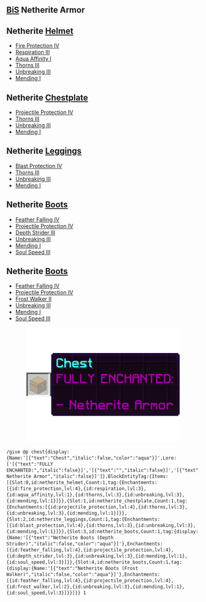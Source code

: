 ## [BiS](https://en.wikipedia.org/wiki/BIS#Science_and_technology) Netherite Armor

## Netherite [Helmet](https://minecraft.gamepedia.com/Helmet)  
* [Fire Protection IV](https://minecraft.gamepedia.com/Fire_Protection)  
* [Respiration III](https://minecraft.gamepedia.com/Respiration)  
* [Aqua Affinity I](https://minecraft.gamepedia.com/Aqua_Affinity)  
* [Thorns III](https://minecraft.gamepedia.com/Thorns)  
* [Unbreaking III](https://minecraft.gamepedia.com/Unbreaking)  
* [Mending I](https://minecraft.gamepedia.com/Mending)

## Netherite [Chestplate](https://minecraft.gamepedia.com/Chestplate)  
* [Projectile Protection IV](https://minecraft.gamepedia.com/Projectile_Protection)  
* [Thorns III](https://minecraft.gamepedia.com/Thorns)  
* [Unbreaking III](https://minecraft.gamepedia.com/Unbreaking)  
* [Mending I](https://minecraft.gamepedia.com/Mending)  

## Netherite [Leggings](https://minecraft.gamepedia.com/Leggings)  
* [Blast Protection IV](https://minecraft.gamepedia.com/Blast_Protection)  
* [Thorns III](https://minecraft.gamepedia.com/Thorns)  
* [Unbreaking III](https://minecraft.gamepedia.com/Unbreaking)  
* [Mending I](https://minecraft.gamepedia.com/Mending)

## Netherite [Boots](https://minecraft.gamepedia.com/Boots)  
* [Feather Falling IV](https://minecraft.gamepedia.com/Feather_Falling)  
* [Projectile Protection IV](https://minecraft.gamepedia.com/Projectile_Protection)  
* [Depth Strider III](https://minecraft.gamepedia.com/Depth_Strider)  
* [Unbreaking III](https://minecraft.gamepedia.com/Unbreaking)  
* [Mending I](https://minecraft.gamepedia.com/Mending)  
* [Soul Speed III](https://minecraft.gamepedia.com/Soul_Speed)

## Netherite [Boots](https://minecraft.gamepedia.com/Boots)  
* [Feather Falling IV](https://minecraft.gamepedia.com/Feather_Falling)  
* [Projectile Protection IV](https://minecraft.gamepedia.com/Projectile_Protection)  
* [Frost Walker II](https://minecraft.gamepedia.com/Frost_Walker)  
* [Unbreaking III](https://minecraft.gamepedia.com/Unbreaking)  
* [Mending I](https://minecraft.gamepedia.com/Mending)  
* [Soul Speed III](https://minecraft.gamepedia.com/Soul_Speed)  


<p align="center">
  <img src="../img/bis-netherite-armor.gif" height="300"/>
  </p>


```
/give @p chest{display:{Name:'[{"text":"Chest","italic":false,"color":"aqua"}]',Lore:['[{"text":"FULLY ENCHANTED:","italic":false}]','[{"text":"","italic":false}]','[{"text":"- Netherite Armor","italic":false}]']},BlockEntityTag:{Items:[{Slot:0,id:netherite_helmet,Count:1,tag:{Enchantments:[{id:fire_protection,lvl:4},{id:respiration,lvl:3},{id:aqua_affinity,lvl:1},{id:thorns,lvl:3},{id:unbreaking,lvl:3},{id:mending,lvl:1}]}},{Slot:1,id:netherite_chestplate,Count:1,tag:{Enchantments:[{id:projectile_protection,lvl:4},{id:thorns,lvl:3},{id:unbreaking,lvl:3},{id:mending,lvl:1}]}},{Slot:2,id:netherite_leggings,Count:1,tag:{Enchantments:[{id:blast_protection,lvl:4},{id:thorns,lvl:3},{id:unbreaking,lvl:3},{id:mending,lvl:1}]}},{Slot:3,id:netherite_boots,Count:1,tag:{display:{Name:'[{"text":"Netherite Boots (Depth Strider)","italic":false,"color":"aqua"}]'},Enchantments:[{id:feather_falling,lvl:4},{id:projectile_protection,lvl:4},{id:depth_strider,lvl:3},{id:unbreaking,lvl:3},{id:mending,lvl:1},{id:soul_speed,lvl:3}]}},{Slot:4,id:netherite_boots,Count:1,tag:{display:{Name:'[{"text":"Netherite Boots (Frost Walker)","italic":false,"color":"aqua"}]'},Enchantments:[{id:feather_falling,lvl:4},{id:projectile_protection,lvl:4},{id:frost_walker,lvl:2},{id:unbreaking,lvl:3},{id:mending,lvl:1},{id:soul_speed,lvl:3}]}}]}} 1
```
